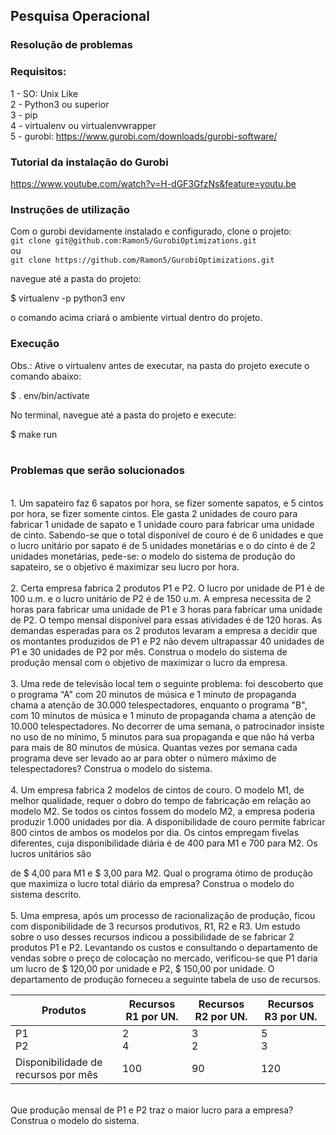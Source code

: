 ## Pesquisa Operacional

### Resolução de problemas

### Requisitos:

1 - SO: Unix Like \
2 - Python3 ou superior \
3 - pip \
4 - virtualenv ou virtualenvwrapper \
5 - gurobi: https://www.gurobi.com/downloads/gurobi-software/

### Tutorial da instalação do Gurobi

https://www.youtube.com/watch?v=H-dGF3GfzNs&feature=youtu.be

### Instruções de utilização

Com o gurobi devidamente instalado e configurado, clone o projeto: \
`git clone git@github.com:Ramon5/GurobiOptimizations.git`<br>
ou<br>
`git clone https://github.com/Ramon5/GurobiOptimizations.git`

navegue até a pasta do projeto:

$ virtualenv -p python3 env

o comando acima criará o ambiente virtual dentro do projeto.

### Execução

Obs.: Ative o virtualenv antes de executar, na pasta do projeto execute o comando abaixo:

$ . env/bin/activate

No terminal, navegue até a pasta do projeto e execute:

$ make run
<br><br>
### Problemas que serão solucionados
<br>
1. Um sapateiro faz 6 sapatos por hora, se fizer somente sapatos, e 5 cintos por hora, se fizer
somente cintos. Ele gasta 2 unidades de couro para fabricar 1 unidade de sapato e 1 unidade
couro para fabricar uma unidade de cinto. Sabendo-se que o total disponível de couro é de 6
unidades e que o lucro unitário por sapato é de 5 unidades monetárias e o do cinto é de 2
unidades monetárias, pede-se: o modelo do sistema de produção do sapateiro, se o objetivo é
maximizar seu lucro por hora.
<br><br>
2. Certa empresa fabrica 2 produtos P1 e P2. O lucro por unidade de P1 é de 100 u.m. e o lucro
unitário de P2 é de 150 u.m. A empresa necessita de 2 horas para fabricar uma unidade de P1
e 3 horas para fabricar uma unidade de P2. O tempo mensal disponível para essas atividades é
de 120 horas. As demandas esperadas para os 2 produtos levaram a empresa a decidir que os
montantes produzidos de P1 e P2 não devem ultrapassar 40 unidades de P1 e 30 unidades de
P2 por mês. Construa o modelo do sistema de produção mensal com o objetivo de maximizar o
lucro da empresa.
<br><br>
3. Uma rede de televisão local tem o seguinte problema: foi descoberto que o programa “A"
com 20 minutos de música e 1 minuto de propaganda chama a atenção de 30.000
telespectadores, enquanto o programa "B", com 10 minutos de música e 1 minuto de
propaganda chama a atenção de 10.000 telespectadores. No decorrer de uma semana, o
patrocinador insiste no uso de no mínimo, 5 minutos para sua propaganda e que não há verba
para mais de 80 minutos de música. Quantas vezes por semana cada programa deve ser levado
ao ar para obter o número máximo de telespectadores? Construa o modelo do sistema.
<br><br>
4. Um empresa fabrica 2 modelos de cintos de couro. O modelo M1, de melhor qualidade,
requer o dobro do tempo de fabricação em relação ao modelo M2. Se todos os cintos fossem
do modelo M2, a empresa poderia produzir 1.000 unidades por dia. A disponibilidade de couro
permite fabricar 800 cintos de ambos os modelos por dia. Os cintos empregam fivelas
diferentes, cuja disponibilidade diária é de 400 para M1 e 700 para M2. Os lucros unitários são

de $ 4,00 para M1 e $ 3,00 para M2. Qual o programa ótimo de produção que maximiza o
lucro total diário da empresa? Construa o modelo do sistema descrito.
<br><br>
5. Uma empresa, após um processo de racionalização de produção, ficou com disponibilidade
de 3 recursos produtivos, R1, R2 e R3. Um estudo sobre o uso desses recursos indicou a
possibilidade de se fabricar 2 produtos P1 e P2. Levantando os custos e consultando o
departamento de vendas sobre o preço de colocação no mercado, verificou-se que P1 daria
um lucro de $ 120,00 por unidade e P2, $ 150,00 por unidade. O departamento de produção
forneceu a seguinte tabela de uso de recursos.

| Produtos                            	| Recursos R1 por UN. 	| Recursos R2 por UN. 	| Recursos R3 por UN. 	|
|-------------------------------------	|---------------------	|---------------------	|---------------------	|
| P1<br>P2                               	| 2<br>4                 	| 3<br>2                 	| 5<br>3                 	|
| Disponibilidade de recursos por mês 	| 100                 	| 90                  	| 120                 	|
<br>
Que produção mensal de P1 e P2 traz o maior lucro para a empresa? Construa o modelo do
sistema.





